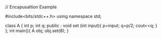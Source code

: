 // Encapusaltion Example 

#include<bits/stdc++.h>
using namespace std;


 class A {
    int p;
      int q;
     public :
      void set (int input){
         p=input;
         q=p/2;
          cout<<q;
    }
};
int main(){
   A obj;
obj.set(8);
}

